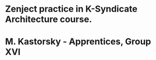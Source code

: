 # Zenject practice in K-Syndicate Architecture course. 
# **M. Kastorsky - Apprentices, Group XVI**

